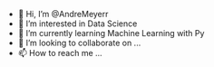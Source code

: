 - 👋 Hi, I’m @AndreMeyerr
- 👀 I’m interested in Data Science
- 🌱 I’m currently learning Machine Learning with Py
- 💞️ I’m looking to collaborate on ...
- 📫 How to reach me ... 

<!---
AndreMeyerr/AndreMeyerr is a ✨ special ✨ repository because its `README.md` (this file) appears on your GitHub profile.
You can click the Preview link to take a look at your changes.
--->
